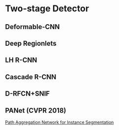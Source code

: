 # Two-stage Detector
## Deformable-CNN
## Deep Regionlets
## LH R-CNN
## Cascade R-CNN
## D-RFCN+SNIF
## PANet (CVPR 2018)
[Path Aggregation Network for Instance Segmentation](https://arxiv.org/abs/1803.01534)